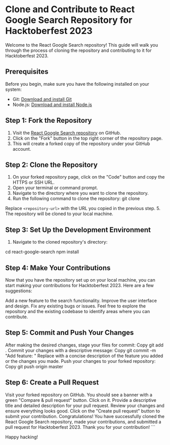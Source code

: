 # Clone and Contribute to React Google Search Repository for Hacktoberfest 2023

Welcome to the React Google Search repository! This guide will walk you through the process of cloning the repository and contributing to it for Hacktoberfest 2023.

## Prerequisites
Before you begin, make sure you have the following installed on your system:
- Git: [Download and install Git](https://git-scm.com/downloads)
- Node.js: [Download and install Node.js](https://nodejs.org)

## Step 1: Fork the Repository
1. Visit the [React Google Search repository](https://github.com/your-username/react-google-search) on GitHub.
2. Click on the "Fork" button in the top right corner of the repository page.
3. This will create a forked copy of the repository under your GitHub account.

## Step 2: Clone the Repository
1. On your forked repository page, click on the "Code" button and copy the HTTPS or SSH URL.
2. Open your terminal or command prompt.
3. Navigate to the directory where you want to clone the repository.
4. Run the following command to clone the repository:
git clone <repository-url>

Replace `<repository-url>` with the URL you copied in the previous step.
5. The repository will be cloned to your local machine.

## Step 3: Set Up the Development Environment
1. Navigate to the cloned repository's directory:

cd react-google-search
npm install
## Step 4: Make Your Contributions
Now that you have the repository set up on your local machine, you can start making your contributions for Hacktoberfest 2023. Here are a few suggestions:

Add a new feature to the search functionality.
Improve the user interface and design.
Fix any existing bugs or issues.
Feel free to explore the repository and the existing codebase to identify areas where you can contribute.

## Step 5: Commit and Push Your Changes
After making the desired changes, stage your files for commit:
Copy
git add .
Commit your changes with a descriptive message:
Copy
git commit -m "Add feature: <your-feature-name>"
Replace <your-feature-name> with a concise description of the feature you added or the changes you made.
Push your changes to your forked repository:
Copy
git push origin master
## Step 6: Create a Pull Request
Visit your forked repository on GitHub.
You should see a banner with a green "Compare & pull request" button. Click on it.
Provide a descriptive title and detailed description for your pull request.
Review your changes and ensure everything looks good.
Click on the "Create pull request" button to submit your contribution.
Congratulations! You have successfully cloned the React Google Search repository, made your contributions, and submitted a pull request for Hacktoberfest 2023. Thank you for your contribution! ```

Happy hacking!

